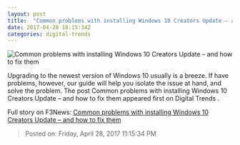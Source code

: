 ```yaml
---
layout: post
title:  "Common problems with installing Windows 10 Creators Update – and how to fix them"
date: 2017-04-28 18:15:34Z
categories: digital-trends
---
```


![Common problems with installing Windows 10 Creators Update – and how to fix them](http://icdn3.digitaltrends.com/image/windows-10-laptop-1200x630-c.jpg)

Upgrading to the newest version of Windows 10 usually is a breeze. If have problems, however, our guide will help you isolate the issue at hand, and solve the problem. The post Common problems with installing Windows 10 Creators Update – and how to fix them appeared first on Digital Trends .


Full story on F3News: [Common problems with installing Windows 10 Creators Update – and how to fix them](http://www.f3nws.com/n/TGpxgE)

> Posted on: Friday, April 28, 2017 11:15:34 PM
